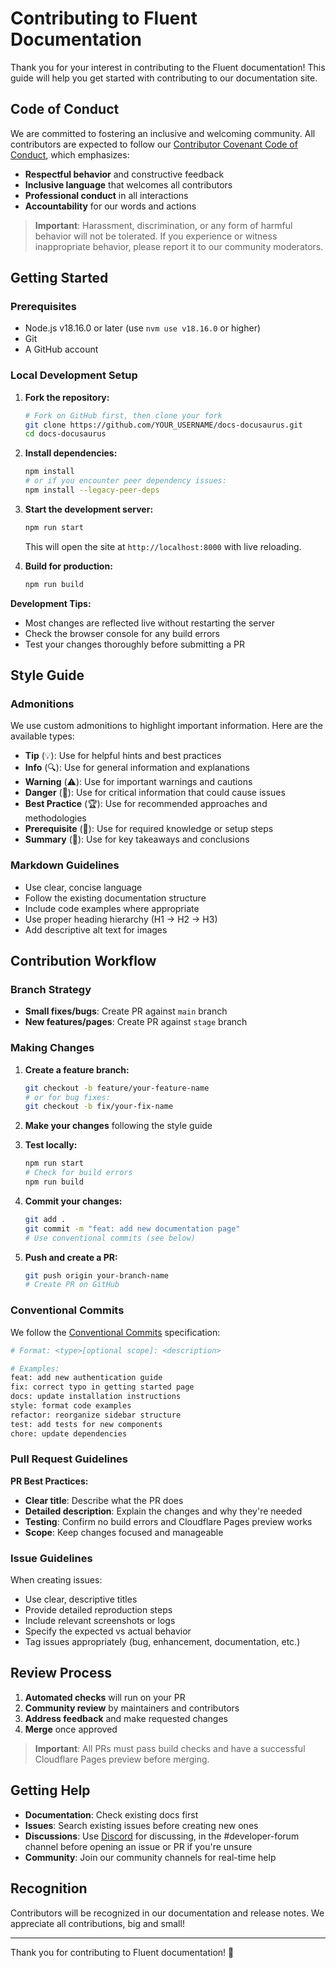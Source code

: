 # Contributing to Fluent Documentation

Thank you for your interest in contributing to the Fluent documentation! This guide will help you get started with contributing to our documentation site.

## Code of Conduct

We are committed to fostering an inclusive and welcoming community. All contributors are expected to follow our [Contributor Covenant Code of Conduct](https://www.contributor-covenant.org/version/3/0/code_of_conduct/), which emphasizes:

- **Respectful behavior** and constructive feedback
- **Inclusive language** that welcomes all contributors
- **Professional conduct** in all interactions
- **Accountability** for our words and actions

> **Important**: Harassment, discrimination, or any form of harmful behavior will not be tolerated. If you experience or witness inappropriate behavior, please report it to our community moderators.

## Getting Started

### Prerequisites

- Node.js v18.16.0 or later (use `nvm use v18.16.0` or higher)
- Git
- A GitHub account

### Local Development Setup

1. **Fork the repository:**
   ```bash
   # Fork on GitHub first, then clone your fork
   git clone https://github.com/YOUR_USERNAME/docs-docusaurus.git
   cd docs-docusaurus
   ```

2. **Install dependencies:**
   ```bash
   npm install
   # or if you encounter peer dependency issues:
   npm install --legacy-peer-deps
   ```

3. **Start the development server:**
   ```bash
   npm run start
   ```
   This will open the site at `http://localhost:8000` with live reloading.

4. **Build for production:**
   ```bash
   npm run build
   ```

**Development Tips:**
- Most changes are reflected live without restarting the server
- Check the browser console for any build errors
- Test your changes thoroughly before submitting a PR

## Style Guide

### Admonitions

We use custom admonitions to highlight important information. Here are the available types:

- **Tip** (💡): Use for helpful hints and best practices
- **Info** (🔍): Use for general information and explanations
- **Warning** (⚠️): Use for important warnings and cautions
- **Danger** (🚨): Use for critical information that could cause issues
- **Best Practice** (🏆): Use for recommended approaches and methodologies
- **Prerequisite** (🧱): Use for required knowledge or setup steps
- **Summary** (🎨): Use for key takeaways and conclusions

### Markdown Guidelines

- Use clear, concise language
- Follow the existing documentation structure
- Include code examples where appropriate
- Use proper heading hierarchy (H1 → H2 → H3)
- Add descriptive alt text for images

## Contribution Workflow

### Branch Strategy

- **Small fixes/bugs**: Create PR against `main` branch
- **New features/pages**: Create PR against `stage` branch

### Making Changes

1. **Create a feature branch:**
   ```bash
   git checkout -b feature/your-feature-name
   # or for bug fixes:
   git checkout -b fix/your-fix-name
   ```

2. **Make your changes** following the style guide

3. **Test locally:**
   ```bash
   npm run start
   # Check for build errors
   npm run build
   ```

4. **Commit your changes:**
   ```bash
   git add .
   git commit -m "feat: add new documentation page"
   # Use conventional commits (see below)
   ```

5. **Push and create a PR:**
   ```bash
   git push origin your-branch-name
   # Create PR on GitHub
   ```

### Conventional Commits

We follow the [Conventional Commits](https://www.conventionalcommits.org/) specification:

```bash
# Format: <type>[optional scope]: <description>

# Examples:
feat: add new authentication guide
fix: correct typo in getting started page
docs: update installation instructions
style: format code examples
refactor: reorganize sidebar structure
test: add tests for new components
chore: update dependencies
```

### Pull Request Guidelines

**PR Best Practices:**
- **Clear title**: Describe what the PR does
- **Detailed description**: Explain the changes and why they're needed
- **Testing**: Confirm no build errors and Cloudflare Pages preview works
- **Scope**: Keep changes focused and manageable

### Issue Guidelines

When creating issues:

- Use clear, descriptive titles
- Provide detailed reproduction steps
- Include relevant screenshots or logs
- Specify the expected vs actual behavior
- Tag issues appropriately (bug, enhancement, documentation, etc.)

## Review Process

1. **Automated checks** will run on your PR
2. **Community review** by maintainers and contributors
3. **Address feedback** and make requested changes
4. **Merge** once approved

> **Important**: All PRs must pass build checks and have a successful Cloudflare Pages preview before merging.

## Getting Help

- **Documentation**: Check existing docs first
- **Issues**: Search existing issues before creating new ones
- **Discussions**: Use [Discord](https://discord.com/invite/fluentxyz") for discussing, in the #developer-forum channel before opening an issue or PR if you're unsure
- **Community**: Join our community channels for real-time help

## Recognition

Contributors will be recognized in our documentation and release notes. We appreciate all contributions, big and small!

---

Thank you for contributing to Fluent documentation! 🚀 
